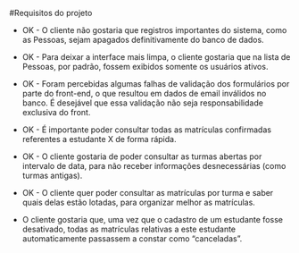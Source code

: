 #Requisitos do projeto

- OK - O cliente não gostaria que registros importantes do sistema, como as Pessoas, sejam apagados definitivamente do banco de dados.

- OK - Para deixar a interface mais limpa, o cliente gostaria que na lista de Pessoas, por padrão, fossem exibidos somente os usuários ativos.

- OK - Foram percebidas algumas falhas de validação dos formulários por parte do front-end, o que resultou em dados de email inválidos no banco. É desejável que essa validação não seja responsabilidade exclusiva do front.

- OK - É importante poder consultar todas as matrículas confirmadas referentes a estudante X de forma rápida.

- OK -  O cliente gostaria de poder consultar as turmas abertas por intervalo de data, para não receber informações desnecessárias (como turmas antigas).

- OK -  O cliente quer poder consultar as matrículas por turma e saber quais delas estão lotadas, para organizar melhor as matrículas.

- O cliente gostaria que, uma vez que o cadastro de um estudante fosse desativado, todas as matrículas relativas a este estudante automaticamente passassem a constar como “canceladas”.
